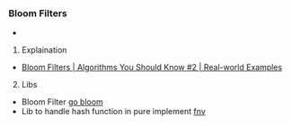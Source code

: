 ### Bloom Filters
-

1. Explaination
- [Bloom Filters | Algorithms You Should Know #2 | Real-world Examples](https://www.youtube.com/watch?v=V3pzxngeLqw)

2. Libs
- Bloom Filter [go bloom](https://github.com/bits-and-blooms/bloom)
- Lib to handle hash function in pure implement [fnv](https://pkg.go.dev/hash/fnv)
